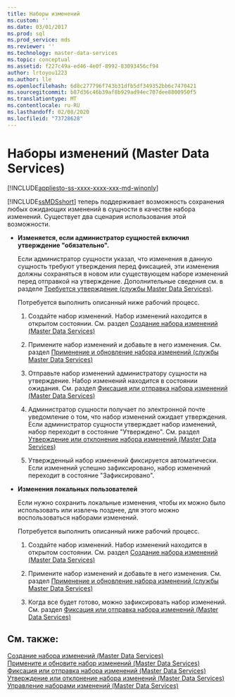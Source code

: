 ```yaml
---
title: Наборы изменений
ms.custom: ''
ms.date: 03/01/2017
ms.prod: sql
ms.prod_service: mds
ms.reviewer: ''
ms.technology: master-data-services
ms.topic: conceptual
ms.assetid: f227c49a-ed46-4e0f-8992-83093456cf94
author: lrtoyou1223
ms.author: lle
ms.openlocfilehash: 6d8c277796f743b31dfb5df349352bb6c7470421
ms.sourcegitcommit: b87d36c46b39af8b929ad94ec707dee8800950f5
ms.translationtype: MT
ms.contentlocale: ru-RU
ms.lasthandoff: 02/08/2020
ms.locfileid: "73728628"
---
```

# <a name="changesets-master-data-services"></a>Наборы изменений (Master Data Services)

[!INCLUDE[appliesto-ss-xxxx-xxxx-xxx-md-winonly](../includes/appliesto-ss-xxxx-xxxx-xxx-md-winonly.md)]

  
  [!INCLUDE[ssMDSshort](../includes/ssmdsshort-md.md)] теперь поддерживает возможность сохранения любых ожидающих изменений в сущности в качестве набора изменений. Существует два сценария использования этой возможности.  
  
-   **Изменяется, если администратор сущностей включил утверждение "обязательно".**  
  
     Если администратор сущности указал, что изменения в данную сущность требуют утверждения перед фиксацией, эти изменения должны сохраняться в новом или существующем наборе изменений перед отправкой на утверждение.  Дополнительные сведения см. в разделе [Требуется утверждение (службы Master Data Services)](../master-data-services/approval-required-master-data-services.md).  
  
     Потребуется выполнить описанный ниже рабочий процесс.  
  
    1.  Создайте набор изменений. Набор изменений находится в открытом состоянии. См. раздел [Создание набора изменений (Master Data Services)](../master-data-services/create-a-changeset-master-data-services.md)  
  
    2.  Примените набор изменений и добавьте в него изменения. См. раздел [Применение и обновление набора изменений &#40;службы Master Data Services&#41;](../master-data-services/apply-and-update-a-changeset-master-data-services.md)  
  
    3.  Отправьте набор изменений администратору сущности на утверждение. Набор изменений находится в состоянии ожидания. См. раздел [Фиксация или отправка набора изменений (Master Data Services)](../master-data-services/commit-or-submit-a-changeset-master-data-services.md)  
  
    4.  Администратор сущности получает по электронной почте уведомление о том, что набор изменений ожидает утверждения. Если администратор сущности утверждает набор изменений, набор переходит в состояние "Утверждено". См. раздел [Утверждение или отклонение набора изменений (Master Data Services)](../master-data-services/approve-or-reject-a-changeset-master-data-services.md)  
  
    5.  Утвержденный набор изменений фиксируется автоматически. Если изменений успешно зафиксировано, набор изменений переходит в состояние "Зафиксировано".  
  
-   **Изменения локальных пользователей**  
  
     Если нужно сохранить локальные изменения, чтобы их можно было использовать или извлечь позднее, для этого можно воспользоваться наборами изменений.  
  
     Потребуется выполнить описанный ниже рабочий процесс.  
  
    1.  Создайте набор изменений. Набор изменений находится в открытом состоянии. См. раздел [Создание набора изменений (Master Data Services)](../master-data-services/create-a-changeset-master-data-services.md)  
  
    2.  Примените набор изменений и добавьте в него изменения. См. раздел [Применение и обновление набора изменений &#40;службы Master Data Services&#41;](../master-data-services/apply-and-update-a-changeset-master-data-services.md)  
  
    3.  Когда все будет готово, можно зафиксировать набор изменений. См. раздел [Фиксация или отправка набора изменений (Master Data Services)](../master-data-services/commit-or-submit-a-changeset-master-data-services.md)  
  
## <a name="see-also"></a>См. также:  
 [Создание набора изменений &#40;Master Data Services&#41;](../master-data-services/create-a-changeset-master-data-services.md)   
 [Примените и обновите набор изменений &#40;Master Data Services&#41;](../master-data-services/apply-and-update-a-changeset-master-data-services.md)   
 [Фиксация или отправка набора изменений &#40;Master Data Services&#41;](../master-data-services/commit-or-submit-a-changeset-master-data-services.md)   
 [Утверждение или отклонение набора изменений &#40;Master Data Services&#41;](../master-data-services/approve-or-reject-a-changeset-master-data-services.md)   
 [Управление наборами изменений &#40;Master Data Services&#41;](../master-data-services/manage-changesets-master-data-services.md)  
  
  

